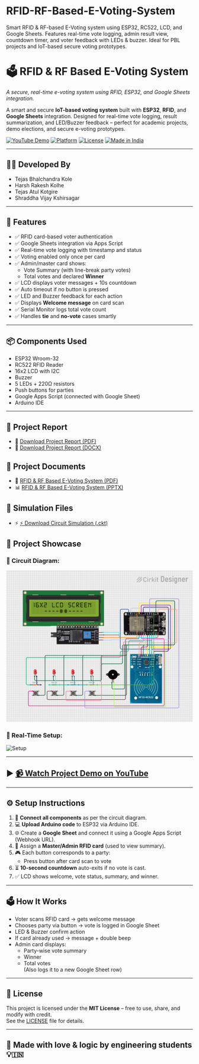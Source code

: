# RFID-RF-Based-E-Voting-System
Smart RFID &amp; RF-based E-Voting system using ESP32, RC522, LCD, and Google Sheets. Features real-time vote logging, admin result view, countdown timer, and voter feedback with LEDs &amp; buzzer. Ideal for PBL projects and IoT-based secure voting prototypes.

# 🗳️ RFID & RF Based E-Voting System  
_A secure, real-time e-voting system using RFID, ESP32, and Google Sheets integration._

A smart and secure **IoT-based voting system** built with **ESP32**, **RFID**, and **Google Sheets** integration. Designed for real-time vote logging, result summarization, and LED/Buzzer feedback – perfect for academic projects, demo elections, and secure e-voting prototypes.

[![YouTube Demo](https://img.shields.io/badge/Watch%20Demo-YouTube-red?logo=youtube)](https://youtube.com/shorts/w2tXMks05K4?si=k-z5knKSpe7Tq8rl)
[![Platform](https://img.shields.io/badge/Platform-ESP32-blue)](https://docs.espressif.com/projects/esp-idf/en/latest/esp32/)
[![License](https://img.shields.io/badge/License-MIT-brightgreen)](LICENSE)
[![Made in India](https://img.shields.io/badge/Made%20in-%F0%9F%87%AE%F0%9F%87%B3%20India-orange)](https://en.wikipedia.org/wiki/Make_in_India)




---

## 👨‍💻 Developed By

- Tejas Bhalchandra Kole  
- Harsh Rakesh Kolhe  
- Tejas Atul Kotgire  
- Shraddha Vijay Kshirsagar  

---

## 🔧 Features

- ✅ RFID card-based voter authentication  
- ✅ Google Sheets integration via Apps Script  
- ✅ Real-time vote logging with timestamp and status  
- ✅ Voting enabled only once per card  
- ✅ Admin/master card shows:
  - Vote Summary (with line-break party votes)
  - Total votes and declared **Winner**  
- ✅ LCD displays voter messages + 10s countdown  
- ✅ Auto timeout if no button is pressed  
- ✅ LED and Buzzer feedback for each action  
- ✅ Displays **Welcome message** on card scan  
- ✅ Serial Monitor logs total vote count  
- ✅ Handles **tie** and **no-vote** cases smartly

---

## 📦 Components Used

- ESP32 Wroom-32  
- RC522 RFID Reader  
- 16x2 LCD with I2C  
- Buzzer  
- 5 LEDs + 220Ω resistors  
- Push buttons for parties  
- Google Apps Script (connected with Google Sheet)  
- Arduino IDE

---

## 📄 Project Report

- 📘 [Download Project Report (PDF)](Docs/Project_Files/RFID_Voting_System_PBL_Project_Report_Group_S9-4.pdf)
- 📄 [Download Project Report (DOCX)](Docs/Project_Files/RFID_Voting_System_PBL_Project_Report_Group_S9-4.docx)


## 🧾 Project Documents

- 📄 [RFID & RF Based E-Voting System (PDF)](Docs/Project_Files/RFID%20%26%20RF%20Based%20E-Voting%20System.pdf)
- 📊 [RFID & RF Based E-Voting System (PPTX)](Docs/Project_Files/RFID%20%26%20RF%20Based%20E-Voting%20System.pptx)


## 🔌 Simulation Files

- ⚡ [⚡ Download Circuit Simulation (.ckt)](Docs/Simulations/RFID%20%26%20RF%20Based%20E-Voting%20System.ckt)



## 📸 Project Showcase

### 🔌 Circuit Diagram:
![Circuit](Docs/Simulations/circuit_image.png)

### 🧪 Real-Time Setup:
![Setup](Images/20250412_185309.jpg)

---

## ▶️ [📹 Watch Project Demo on YouTube](https://youtube.com/shorts/w2tXMks05K4?si=k-z5knKSpe7Tq8rl)

---

## ⚙️ Setup Instructions

1. 🔧 **Connect all components** as per the circuit diagram.
2. 💻 **Upload Arduino code** to ESP32 via Arduino IDE.
3. 🌐 Create a **Google Sheet** and connect it using a Google Apps Script (Webhook URL).
4. 🔑 Assign a **Master/Admin RFID card** (used to view summary).
5. 🎮 Each button corresponds to a party:  
   - Press button after card scan to vote  
6. ⏳ **10-second countdown** auto-exits if no vote is cast.
7. ✅ LCD shows welcome, vote status, summary, and winner.

---

## 🗳️ How It Works

- Voter scans RFID card → gets welcome message
- Chooses party via button → vote is logged in Google Sheet
- LED & Buzzer confirm action  
- If card already used → message + double beep  
- Admin card displays:
  - Party-wise vote summary  
  - Winner  
  - Total votes  
  (Also logs it to a new Google Sheet row)

---

## 🧾 License

This project is licensed under the **MIT License** – free to use, share, and modify with credit.  
See the [LICENSE](LICENSE) file for details.

---

## 🌟 Made with love & logic by engineering students 💡🇮🇳

